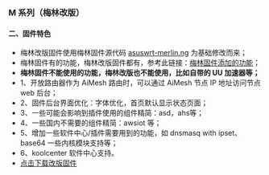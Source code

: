 ### M 系列（梅林改版）

#### 二、固件特色
* 梅林改版固件使用梅林固件源代码 [asuswrt-merlin.ng](https://github.com/RMerl/asuswrt-merlin.ng) 为基础修改而来；
* 梅林固件有的功能，梅林改版固件都有，参考此链接：[梅林固件添加的功能](https://github.com/RMerl/asuswrt-merlin.ng/blob/master/README-merlin.txt)；
* **梅林固件不能使用的功能，梅林改版也不能使用，比如自带的 UU 加速器等；**
* 1、开放路由器作为 AiMesh 路由时，可以通过 AiMesh 节点 IP 地址访问节点 web 后台；
* 2、固件后台界面优化：字体优化，首页默认显示状态页面；
* 3、一些可能会影响到插件使用的组件精简：asd，ahs等；
* 4、一些国内不需要的组件精简：awsiot 等；
* 5、增加一些软件中心/插件需要用到的功能，如 dnsmasq with ipset、base64 一些内核模块支持等；
* 6、koolcenter 软件中心支持。
* [点击下载改版固件](https://www.asusgo.com/firmware)
